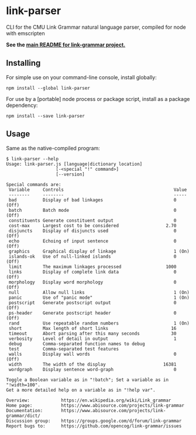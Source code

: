 # link-parser

CLI for the CMU Link Grammar natural language parser, compiled for node with emscripten

**See the [main README for link-grammar project.](https://github.com/opencog/link-grammar#readme)**

## Installing

For simple use on your command-line console, install globally:

`npm install --global link-parser`

For use by a [portable] node process or package script, install as a package dependency:

`npm install --save link-parser`

## Usage

Same as the native-compiled program:

```
$ link-parser --help
Usage: link-parser.js [language|dictionary location]
                   [-<special "!" command>]
                   [--version]

Special commands are:
 Variable     Controls                                          Value
 --------     --------                                          -----
 bad          Display of bad linkages                           0 (Off)
 batch        Batch mode                                        0 (Off)
 constituents Generate constituent output                       0
 cost-max     Largest cost to be considered                  2.70
 disjuncts    Display of disjuncts used                         0 (Off)
 echo         Echoing of input sentence                         0 (Off)
 graphics     Graphical display of linkage                      1 (On)
 islands-ok   Use of null-linked islands                        0 (Off)
 limit        The maximum linkages processed                 1000
 links        Display of complete link data                     0 (Off)
 morphology   Display word morphology                           0 (Off)
 null         Allow null links                                  1 (On)
 panic        Use of "panic mode"                               1 (On)
 postscript   Generate postscript output                        0 (Off)
 ps-header    Generate postscript header                        0 (Off)
 rand         Use repeatable random numbers                     1 (On)
 short        Max length of short links                        16
 timeout      Abort parsing after this many seconds            30
 verbosity    Level of detail in output                         1
 debug        Comma-separated function names to debug
 test         Comma-separated test features
 walls        Display wall words                                0 (Off)
 width        The width of the display                      16381
 wordgraph    Display sentence word-graph                       0

Toggle a Boolean variable as in "!batch"; Set a variable as in "!width=100".
Get a more detailed help on a variable as in "!help var".

Overview:            https://en.wikipedia.org/wiki/Link_grammar
Home page:           https://www.abisource.com/projects/link-grammar
Documentation:       https://www.abisource.com/projects/link-grammar/dict/
Discussion group:    https://groups.google.com/d/forum/link-grammar
Report bugs to:      https://github.com/opencog/link-grammar/issues
```
